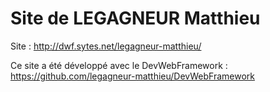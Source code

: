 # Site de LEGAGNEUR Matthieu

Site : http://dwf.sytes.net/legagneur-matthieu/

Ce site a été développé avec le DevWebFramework : https://github.com/legagneur-matthieu/DevWebFramework